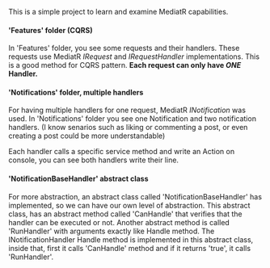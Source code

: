 <p>
  This is a simple project to learn and examine MediatR capabilities.
</p>

<p>
  <h4>'Features' folder (CQRS)</h4>
  In 'Features' folder, you see some requests and their handlers. These requests use MediatR <i>IRequest</i> and <i>IRequestHandler</i> implementations. This is a good method for CQRS pattern. 
  <b>
      Each request can only have <i>ONE</i> Handler.
  </b>
</p>
<p>
  <h4>'Notifications' folder, multiple handlers</h4>
  For having multiple handlers for one request, MediatR <i>INotification</i> was used. In 'Notifications' folder you see one Notification and two notification handlers. (I know senarios such as liking or commenting a post, or even creating a post could be more understandable)
</p>
<p>
  Each handler calls a specific service method and write an Action on console, you can see both handlers write their line.
</p>
<p>
  <h4>'NotificationBaseHandler' abstract class</h4>
  For more abstraction, an abstract class called 'NotificationBaseHandler' has implemented, so we can have our own level of abstraction. This abstract class, has an abstract method called 'CanHandle' that verifies that the handler can be executed or not. Another abstract method is called 'RunHandler' with arguments exactly like Handle method. The INotificationHandler Handle method is implemented in this abstract class, inside that, first it calls 'CanHandle' method and if it returns 'true', it calls 'RunHandler'.
</p>
